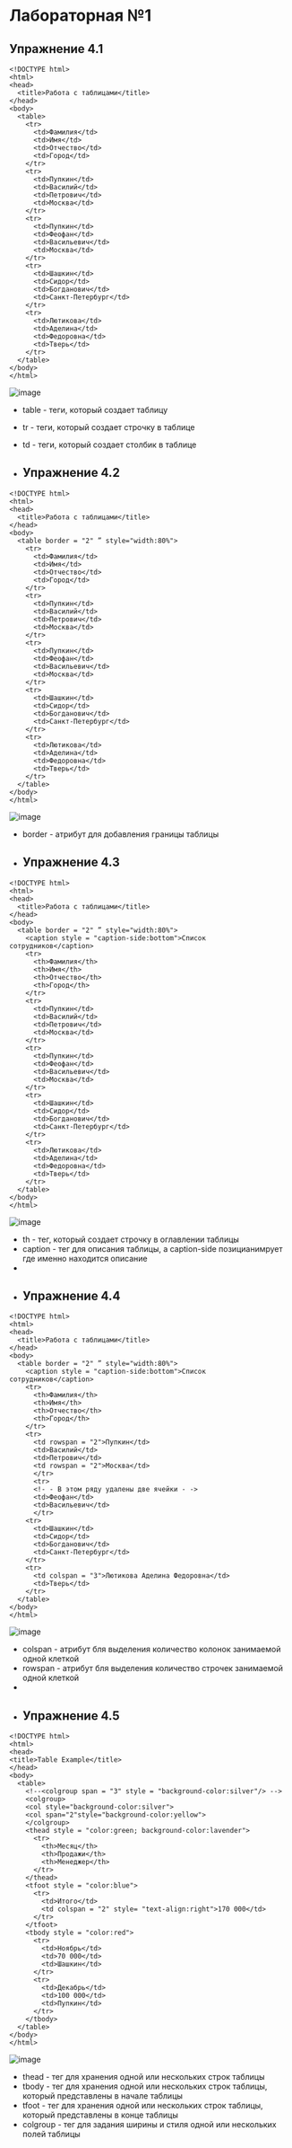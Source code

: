 # Лабораторная №1

## Упражнение 4.1

```
<!DOCTYPE html>
<html>
<head>
  <title>Работа с таблицами</title>
</head>
<body>
  <table>
    <tr>
      <td>Фамилия</td>
      <td>Имя</td>
      <td>Отчество</td>
      <td>Город</td>
    </tr>
    <tr>
      <td>Пупкин</td>
      <td>Василий</td>
      <td>Петрович</td>
      <td>Москва</td>
    </tr>
    <tr>
      <td>Пупкин</td>
      <td>Феофан</td>
      <td>Васильевич</td>
      <td>Москва</td>
    </tr>
    <tr>
      <td>Шашкин</td>
      <td>Сидор</td>
      <td>Богданович</td>
      <td>Санкт-Петербург</td>
    </tr>
    <tr>
      <td>Лютикова</td>
      <td>Аделина</td>
      <td>Федоровна</td>
      <td>Тверь</td>
    </tr>
  </table>
</body>
</html>
```

![image](https://github.com/user-attachments/assets/02bd870e-918d-4940-a17c-1351ad28ba39)


-	table - теги, который создает таблицу
-	tr - теги, который создает строчку в таблице
-	td - теги, который создает столбик в таблице

-	## Упражнение 4.2

```
<!DOCTYPE html>
<html>
<head>
  <title>Работа с таблицами</title>
</head>
<body>
  <table border = "2" ” style="width:80%">
    <tr>
      <td>Фамилия</td>
      <td>Имя</td>
      <td>Отчество</td>
      <td>Город</td>
    </tr>
    <tr>
      <td>Пупкин</td>
      <td>Василий</td>
      <td>Петрович</td>
      <td>Москва</td>
    </tr>
    <tr>
      <td>Пупкин</td>
      <td>Феофан</td>
      <td>Васильевич</td>
      <td>Москва</td>
    </tr>
    <tr>
      <td>Шашкин</td>
      <td>Сидор</td>
      <td>Богданович</td>
      <td>Санкт-Петербург</td>
    </tr>
    <tr>
      <td>Лютикова</td>
      <td>Аделина</td>
      <td>Федоровна</td>
      <td>Тверь</td>
    </tr>
  </table>
</body>
</html>
```

![image](https://github.com/user-attachments/assets/dfafa2c3-a10a-40dd-bac5-b6258b24918e)

-	border - атрибут для добавления границы таблицы

-	## Упражнение 4.3

```
<!DOCTYPE html>
<html>
<head>
  <title>Работа с таблицами</title>
</head>
<body>
  <table border = "2" ” style="width:80%">
    <caption style = "caption-side:bottom">Список сотрудников</caption>
    <tr>
      <th>Фамилия</th>
      <th>Имя</th>
      <th>Отчество</th>
      <th>Город</th>
    </tr>
    <tr>
      <td>Пупкин</td>
      <td>Василий</td>
      <td>Петрович</td>
      <td>Москва</td>
    </tr>
    <tr>
      <td>Пупкин</td>
      <td>Феофан</td>
      <td>Васильевич</td>
      <td>Москва</td>
    </tr>
    <tr>
      <td>Шашкин</td>
      <td>Сидор</td>
      <td>Богданович</td>
      <td>Санкт-Петербург</td>
    </tr>
    <tr>
      <td>Лютикова</td>
      <td>Аделина</td>
      <td>Федоровна</td>
      <td>Тверь</td>
    </tr>
  </table>
</body>
</html>
```

![image](https://github.com/user-attachments/assets/d919dc8d-ce26-407e-a506-159f3782631a)

-	th - тег, который создает строчку в оглавлении таблицы
-	caption - тег для описания таблицы, а caption-side позицианимрует где именно находится описание
-	
-	## Упражнение 4.4

```
<!DOCTYPE html>
<html>
<head>
  <title>Работа с таблицами</title>
</head>
<body>
  <table border = "2" ” style="width:80%">
    <caption style = "caption-side:bottom">Список сотрудников</caption>
    <tr>
      <th>Фамилия</th>
      <th>Имя</th>
      <th>Отчество</th>
      <th>Город</th>
    </tr>
    <tr>
      <td rowspan = "2">Пупкин</td>
      <td>Василий</td>
      <td>Петрович</td>
      <td rowspan = "2">Москва</td>
      </tr>
      <tr>
      <!- - В этом ряду удалены две ячейки - ->
      <td>Феофан</td>
      <td>Васильевич</td>
      </tr>
    <tr>
      <td>Шашкин</td>
      <td>Сидор</td>
      <td>Богданович</td>
      <td>Санкт-Петербург</td>
    </tr>
    <tr>
      <td colspan = "3">Лютикова Аделина Федоровна</td>
      <td>Тверь</td>
    </tr>
  </table>
</body>
</html>
```

![image](https://github.com/user-attachments/assets/577dbae7-a2e8-4391-878a-df8be94377f1)


-	colspan - атрибут бля выделения количество колонок занимаемой одной клеткой
-	rowspan - атрибут бля выделения количество строчек занимаемой одной клеткой
-	
-	## Упражнение 4.5

```
<!DOCTYPE html>
<html>
<head>
<title>Table Example</title>
</head>
<body>
  <table>
    <!--<colgroup span = "3" style = "background-color:silver"/> -->
    <colgroup>
    <col style="background-color:silver">
    <col span="2"style="background-color:yellow">
    </colgroup>
    <thead style = "color:green; background-color:lavender">
      <tr>
        <th>Месяц</th>
        <th>Продажи</th>
        <th>Менеджер</th>
      </tr>
    </thead>
    <tfoot style = "color:blue">
      <tr>
        <td>Итого</td>
        <td colspan = "2" style= "text-align:right">170 000</td>
      </tr>
    </tfoot>
    <tbody style = "color:red">
      <tr>
        <td>Ноябрь</td>
        <td>70 000</td>
        <td>Шашкин</td>
      </tr>
      <tr>
        <td>Декабрь</td>
        <td>100 000</td>
        <td>Пупкин</td>
      </tr>
    </tbody>
  </table>
</body>
</html>
```

![image](https://github.com/user-attachments/assets/11cd35fc-d983-4e6c-a186-f944dc89628c)

-	thead - тег для хранения одной или нескольких строк таблицы
-	tbody - тег для хранения одной или нескольких строк таблицы, который представлены в начале таблицы
-	tfoot - тег для хранения одной или нескольких строк таблицы, который представлены в конце таблицы
-	colgroup - тег для задания ширины и стиля одной или нескольких полей таблицы
